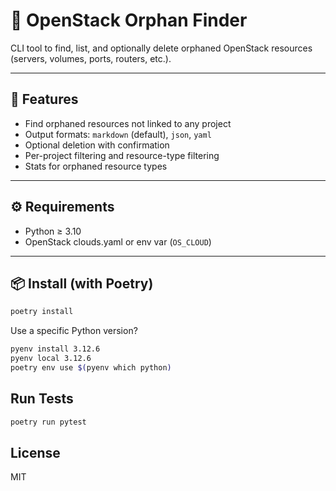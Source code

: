 # 🧹 OpenStack Orphan Finder

CLI tool to find, list, and optionally delete orphaned OpenStack resources (servers, volumes, ports, routers, etc.).

---

## 🚀 Features

- Find orphaned resources not linked to any project
- Output formats: `markdown` (default), `json`, `yaml`
- Optional deletion with confirmation
- Per-project filtering and resource-type filtering
- Stats for orphaned resource types

---

## ⚙️ Requirements

- Python ≥ 3.10
- OpenStack clouds.yaml or env var (`OS_CLOUD`)

---

## 📦 Install (with Poetry)

```bash
poetry install
```

Use a specific Python version?

```bash
pyenv install 3.12.6
pyenv local 3.12.6
poetry env use $(pyenv which python)
```

## Run Tests

```bash
poetry run pytest
```

## License

MIT
